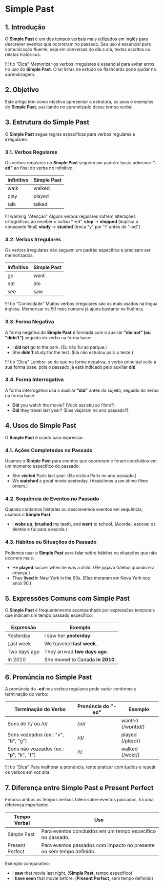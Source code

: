 # Simple Past

## 1. Introdução

O **Simple Past** é um dos tempos verbais mais utilizados em inglês para descrever eventos que ocorreram no passado. Seu uso é essencial para comunicação fluente, seja em conversas do dia a dia, textos escritos ou relatos históricos.

!!! tip "Dica"
    Memorizar os verbos irregulares é essencial para evitar erros no uso do **Simple Past**. Criar listas de estudo ou flashcards pode ajudar na aprendizagem.

## 2. Objetivo

Este artigo tem como objetivo apresentar a estrutura, os usos e exemplos do **Simple Past**, auxiliando no aprendizado desse tempo verbal.

## 3. Estrutura do Simple Past

O **Simple Past** segue regras específicas para verbos regulares e irregulares:

### 3.1. Verbos Regulares

Os verbos regulares no **Simple Past** seguem um padrão: basta adicionar **"-ed"** ao final do verbo no infinitivo.

| Infinitivo | Simple Past |
| ---------- | ----------- |
| walk       | walked      |
| play       | played      |
| talk       | talked      |

!!! warning "Atenção"
    Alguns verbos regulares sofrem alterações ortográficas ao receber o sufixo "-ed".
    **stop** → **stopped** (duplica a consoante final) 
    **study** → **studied** (troca "y" por "i" antes do "-ed")

### 3.2. Verbos Irregulares

Os verbos irregulares não seguem um padrão específico e precisam ser memorizados.

| Infinitivo | Simple Past |
| ---------- | ----------- |
| go         | went        |
| eat        | ate         |
| see        | saw         |

!!! tip "Curiosidade"
    Muitos verbos irregulares são os mais usados na língua inglesa. Memorizar os 50 mais comuns já ajuda bastante na fluência.

### 3.3. Forma Negativa

A forma negativa do **Simple Past** é formada com o auxiliar **"did not" (ou "didn't")** seguido do verbo na forma base:

- I **did not** go to the park. (Eu não fui ao parque.)
- She **didn't** study for the test. (Ela não estudou para o teste.)

!!! tip "Dica"
    Lembre-se de que na forma negativa, o verbo principal volta à sua forma base, pois o passado já está indicado pelo auxiliar **did**.

### 3.4. Forma Interrogativa

A forma interrogativa usa o auxiliar **"did"** antes do sujeito, seguido do verbo na forma base:

- **Did** you watch the movie? (Você assistiu ao filme?)
- **Did** they travel last year? (Eles viajaram no ano passado?)

## 4. Usos do Simple Past

O **Simple Past** é usado para expressar:

### 4.1. Ações Completadas no Passado

Usamos o **Simple Past** para eventos que ocorreram e foram concluídos em um momento específico do passado:

- She **visited** Paris last year. (Ela visitou Paris no ano passado.)
- We **watched** a great movie yesterday. (Assistimos a um ótimo filme ontem.)

### 4.2. Sequência de Eventos no Passado

Quando contamos histórias ou descrevemos eventos em sequência, usamos o **Simple Past**:

- I **woke up**, **brushed** my teeth, and **went** to school. (Acordei, escovei os dentes e fui para a escola.)

### 4.3. Hábitos ou Situações do Passado

Podemos usar o **Simple Past** para falar sobre hábitos ou situações que não ocorrem mais:

- He **played** soccer when he was a child. (Ele jogava futebol quando era criança.)
- They **lived** in New York in the 90s. (Eles moraram em Nova York nos anos 90.)

## 5. Expressões Comuns com Simple Past

O **Simple Past** é frequentemente acompanhado por expressões temporais que indicam um tempo passado específico:

| Expressão    | Exemplo                          |
| ------------ | -------------------------------- |
| Yesterday    | I saw her **yesterday**.         |
| Last week    | We traveled **last week**.       |
| Two days ago | They arrived **two days ago**.   |
| In 2010      | She moved to Canada **in 2010**. |

## 6. Pronúncia no Simple Past

A pronúncia do **-ed** nos verbos regulares pode variar conforme a terminação do verbo:

| Terminação do Verbo                    | Pronúncia do "-ed" | Exemplo           |
| -------------------------------------- | ------------------ | ----------------- |
| Sons de /t/ ou /d/                     | /ɪd/               | wanted (/wɒntɪd/) |
| Sons vozeados (ex.: "v", "b", "g")     | /d/                | played (/pleɪd/)  |
| Sons não vozeados (ex.: "p", "k", "f") | /t/                | walked (/wɔkt/)   |

!!! tip "Dica"
    Para melhorar a pronúncia, tente praticar com áudios e repetir os verbos em voz alta.

## 7. Diferença entre Simple Past e Present Perfect

Embora ambos os tempos verbais falem sobre eventos passados, há uma diferença importante:

| Tempo Verbal    | Uso                                                                  |
| --------------- | -------------------------------------------------------------------- |
| Simple Past     | Para eventos concluídos em um tempo específico no passado.           |
| Present Perfect | Para eventos passados com impacto no presente ou sem tempo definido. |

Exemplo comparativo:

- I **saw** that movie last night. (**Simple Past**, tempo específico)
- I **have seen** that movie before. (**Present Perfect**, sem tempo definido)